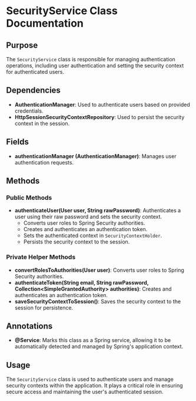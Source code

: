 # SecurityService Class Documentation

## Purpose

The `SecurityService` class is responsible for managing authentication operations, including user authentication and setting the security context for authenticated users.

## Dependencies

- **AuthenticationManager**: Used to authenticate users based on provided credentials.
- **HttpSessionSecurityContextRepository**: Used to persist the security context in the session.

## Fields

- **authenticationManager (AuthenticationManager)**: Manages user authentication requests.

## Methods

### Public Methods

- **authenticateUser(User user, String rawPassword)**: Authenticates a user using their raw password and sets the security context.
    - Converts user roles to Spring Security authorities.
    - Creates and authenticates an authentication token.
    - Sets the authenticated context in `SecurityContextHolder`.
    - Persists the security context to the session.

### Private Helper Methods

- **convertRolesToAuthorities(User user)**: Converts user roles to Spring Security authorities.
- **authenticateToken(String email, String rawPassword, Collection\<SimpleGrantedAuthority> authorities)**: Creates and authenticates an authentication token.
- **saveSecurityContextToSession()**: Saves the security context to the session for persistence.

## Annotations

- **@Service**: Marks this class as a Spring service, allowing it to be automatically detected and managed by Spring's application context.

## Usage

The `SecurityService` class is used to authenticate users and manage security contexts within the application. It plays a critical role in ensuring secure access and maintaining the user's authenticated session.

